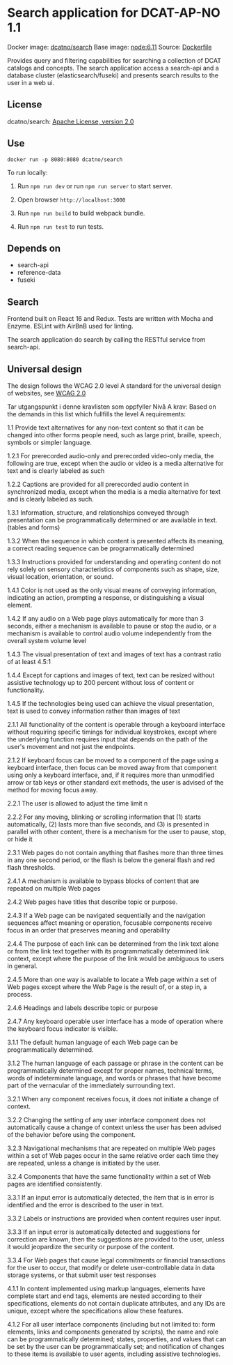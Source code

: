 # Search application for DCAT-AP-NO 1.1

Docker image: [dcatno/search](https://hub.docker.com/r/dcatno/search/)
Base image: [node:6.11]()
Source: [Dockerfile](https://github.com/Informasjonsforvaltning/fdk/blob/master/applications/search/Dockerfile)

Provides query and filtering capabilities for searching a collection of DCAT catalogs and concepts.
The search application access a search-api and a database cluster (elasticsearch/fuseki) and presents search results to the user in a web ui.


## License
dcatno/search: [Apache License, version 2.0](http://www.apache.org/licenses/LICENSE-2.0)

## Use

`docker run -p 8080:8080 dcatno/search`

To run locally:

1. Run ```npm run dev``` or run ```npm run server``` to start server.

2. Open browser ```http://localhost:3000```

3. Run ```npm run build``` to build webpack bundle.

4. Run ```npm run test``` to run tests.

## Depends on

  * search-api
  * reference-data
  * fuseki
  
## Search
  
Frontend built on React 16 and Redux. Tests are written with Mocha and Enzyme. ESLint with AirBnB used for linting.

The search application do search by calling the RESTful service from search-api.

## Universal design

The design follows the WCAG 2.0 level A standard for the universal design of websites, see [WCAG 2.0](https://www.w3.org/TR/WCAG20/)


Tar utgangspunkt i denne kravlisten som oppfyller Nivå A krav:
Based on the demands in this list which fullfills the level A requirements:






1.1 Provide text alternatives for any non-text content so that it can be changed into other forms people need, such as large print, braille, speech, symbols or simpler language.

1.2.1 For prerecorded audio-only and prerecorded video-only media, the following are true, except when the audio or video is a media alternative for text and is clearly labeled as such

1.2.2 Captions are provided for all prerecorded audio content in synchronized media, except when the media is a media alternative for text and is clearly labeled as such.

1.3.1  Information, structure, and relationships conveyed through presentation can be programmatically determined or are available in text. (tables and forms)

1.3.2 When the sequence in which content is presented affects its meaning, a correct reading sequence can be programmatically determined

1.3.3  Instructions provided for understanding and operating content do not rely solely on sensory characteristics of components such as shape, size, visual location, orientation, or sound.

1.4.1 Color is not used as the only visual means of conveying information, indicating an action, prompting a response, or distinguishing a visual element. 

1.4.2  If any audio on a Web page plays automatically for more than 3 seconds, either a mechanism is available to pause or stop the audio, or a mechanism is available to control audio volume independently from the overall system volume level

1.4.3 The visual presentation of text and images of text has a contrast ratio of at least 4.5:1

1.4.4 Except for captions and images of text, text can be resized without assistive technology up to 200 percent without loss of content or functionality.

1.4.5 If the technologies being used can achieve the visual presentation, text is used to convey information rather than images of text 

2.1.1 All functionality of the content is operable through a keyboard interface without requiring specific timings for individual keystrokes, except where the underlying function requires input that depends on the path of the user's movement and not just the endpoints.

2.1.2 If keyboard focus can be moved to a component of the page using a keyboard interface, then focus can be moved away from that component using only a keyboard interface, and, if it requires more than unmodified arrow or tab keys or other standard exit methods, the user is advised of the method for moving focus away.

2.2.1 The user is allowed to adjust the time limit n

2.2.2 For any moving, blinking or scrolling information that (1) starts automatically, (2) lasts more than five seconds, and (3) is presented in parallel with other content, there is a mechanism for the user to pause, stop, or hide it 

2.3.1  Web pages do not contain anything that flashes more than three times in any one second period, or the flash is below the general flash and red flash thresholds.

2.4.1 A mechanism is available to bypass blocks of content that are repeated on multiple Web pages

2.4.2 Web pages have titles that describe topic or purpose.

2.4.3 If a Web page can be navigated sequentially and the navigation sequences affect meaning or operation, focusable components receive focus in an order that preserves meaning and operability

2.4.4  The purpose of each link can be determined from the link text alone or from the link text together with its programmatically determined link context, except where the purpose of the link would be ambiguous to users in general.

2.4.5 More than one way is available to locate a Web page within a set of Web pages except where the Web Page is the result of, or a step in, a process.

2.4.6 Headings and labels describe topic or purpose

2.4.7 Any keyboard operable user interface has a mode of operation where the keyboard focus indicator is visible.

3.1.1 The default human language of each Web page can be programmatically determined.

3.1.2 The human language of each passage or phrase in the content can be programmatically determined except for proper names, technical terms, words of indeterminate language, and words or phrases that have become part of the vernacular of the immediately surrounding text. 

3.2.1 When any component receives focus, it does not initiate a change of context.

3.2.2 Changing the setting of any user interface component does not automatically cause a change of context unless the user has been advised of the behavior before using the component. 

3.2.3 Navigational mechanisms that are repeated on multiple Web pages within a set of Web pages occur in the same relative order each time they are repeated, unless a change is initiated by the user.

3.2.4 Components that have the same functionality within a set of Web pages are identified consistently.

3.3.1 If an input error is automatically detected, the item that is in error is identified and the error is described to the user in text.

3.3.2  Labels or instructions are provided when content requires user input. 

3.3.3 If an input error is automatically detected and suggestions for correction are known, then the suggestions are provided to the user, unless it would jeopardize the security or purpose of the content.

3.3.4 For Web pages that cause legal commitments or financial transactions for the user to occur, that modify or delete user-controllable data in data storage systems, or that submit user test responses

4.1.1 In content implemented using markup languages, elements have complete start and end tags, elements are nested according to their specifications, elements do not contain duplicate attributes, and any IDs are unique, except where the specifications allow these features.

4.1.2 For all user interface components (including but not limited to: form elements, links and components generated by scripts), the name and role can be programmatically determined; states, properties, and values that can be set by the user can be programmatically set; and notification of changes to these items is available to user agents, including assistive technologies. 
